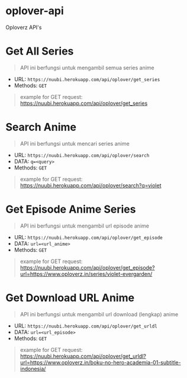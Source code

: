 # oplover-api
Oploverz API's

# Get All Series
> API ini berfungsi untuk mengambil semua series anime
* URL: ```https://nuubi.herokuapp.com/api/oplover/get_series```
* Methods: ```GET```
> example for GET request: https://nuubi.herokuapp.com/api/oplover/get_series

# Search Anime
> API ini berfungsi untuk mencari series anime
* URL: ```https://nuubi.herokuapp.com/api/oplover/search```
* DATA: ```q=<query>```
* Methods: ```GET```
> example for GET request: https://nuubi.herokuapp.com/api/oplover/search?q=violet

# Get Episode Anime Series
> API ini berfungsi untuk mengambil url episode anime
* URL: ```https://nuubi.herokuapp.com/api/oplover/get_episode```
* DATA: ```url=<url_anime>```
* Methods: ```GET```
> example for GET request: https://nuubi.herokuapp.com/api/oplover/get_episode?url=https://www.oploverz.in/series/violet-evergarden/

# Get Download URL Anime
> API ini berfungsi untuk mengambil url download (lengkap) anime
* URL: ```https://nuubi.herokuapp.com/api/oplover/get_urldl```
* DATA: ```url=<url_episode>```
* Methods: ```GET```
> example for GET request: https://nuubi.herokuapp.com/api/oplover/get_urldl?url=https://www.oploverz.in/boku-no-hero-academia-01-subtitle-indonesia/
